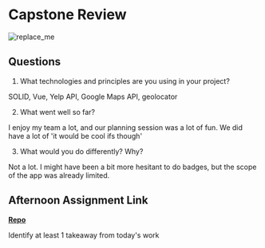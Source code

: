 # Capstone Review

![replace_me](https://codeworks.blob.core.windows.net/public/assets/img/illustrations/placeholder.svg)

## Questions

1. What technologies and principles are you using in your project?

SOLID, Vue, Yelp API, Google Maps API, geolocator

2. What went well so far?

I enjoy my team a lot, and our planning session was a lot of fun. We did have a lot of 'it would be cool ifs though'

3. What would you do differently? Why?

Not a lot. I might have been a bit more hesitant to do badges, but the scope of the app was already limited.

## Afternoon Assignment Link

**[Repo](https://github.com/DMGCK/<ASSIGNMENT_REPO>)**

Identify at least 1 takeaway from today's work
